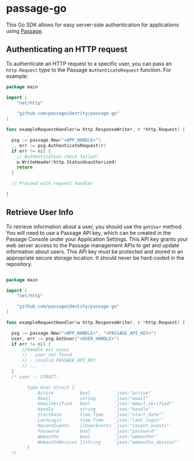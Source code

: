 # passage-go

This Go SDK allows for easy server-side authentication for applications using [Passage](https://passage.id).

## Authenticating an HTTP request

To authenticate an HTTP request to a specific user, you can pass an `http.Request` type to the Passage `AuthenticateRequest` function. For example:

```go
package main

import (
	"net/http"

	"github.com/passageidentity/passage-go"
)

func exampleRequestHandler(w http.ResponseWriter, r *http.Request) {

  psg := passage.New("<APP_HANDLE>")
  _, err := psg.AuthenticateRequest(r)
  if err != nil {
    // Authentication check failed!
    w.WriteHeader(http.StatusUnauthorized)
    return
  }

  // Proceed with request handler

}
```
## Retrieve User Info
To retrieve information about a user, you should use the `getUser` method. You will need to use a Passage API key, which can be created in the Passage Console under your Application Settings. This API key grants your web server access to the Passage management APIs to get and update information about users.
This API key must be protected and stored in an appropriate secure storage location. It should never be hard-coded in the repository.

```go 

package main

import (
	"net/http"

	"github.com/passageidentity/passage-go"
)

func exampleRequestHandler(w http.ResponseWriter, r *http.Request) {

  psg := passage.New("<APP_HANDLE>", "<PASSAGE_API_KEY>")
  user, err := psg.GetUser("<USER_HANDLE>") 
  if err != nil {
      //Handle err cases
      // - user not found
      // - invalid PASSAGE_API_KEY
      // ...
  }
  /* user -- STRUCT:

        type User struct {
        	Active          bool         `json:"active"`
        	Email           string       `json:"email"`
        	EmailVerified   bool         `json:"email_verified"`
        	Handle          string       `json:"handle"`
        	StartDate       time.Time    `json:"start_date"`
        	LastLogin       time.Time    `json:"last_login"`
        	RecentEvents    []UserEvents `json:"recent_events"`
        	Password        bool         `json:"password"`
        	Webauthn        bool         `json:"webauthn"`
        	WebauthnDevices []string     `json:"webauthn_devices"`
        }
  */
```